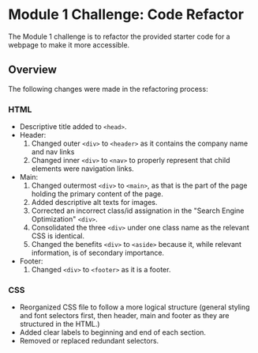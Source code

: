 # Module 1 Challenge: Code Refactor

The Module 1 challenge is to refactor the provided starter code for a webpage to make it more accessible.

## Overview
The following changes were made in the refactoring process:
### HTML
* Descriptive title added to `<head>`.
* Header:
    1. Changed outer `<div>` to `<header>` as it contains the company name and nav links
    2. Changed inner `<div>` to `<nav>` to properly represent that child elements were navigation links.
* Main:
   1. Changed outermost `<div>` to ``<main>``, as that is the part of the page holding the primary content of the page.
   2. Added descriptive alt texts for images.
   3. Corrected an incorrect class/id assignation in the "Search Engine Optimization" `<div>`.
   4. Consolidated the three `<div>` under one class name as the relevant CSS is identical.
   5. Changed the benefits `<div>` to `<aside>` because it, while relevant information, is of secondary importance.
* Footer:
    1. Changed `<div>` to `<footer>` as it is a footer.

### CSS
* Reorganized CSS file to follow a more logical structure (general styling and font selectors first, then header, main and footer as they are structured in the HTML.)
* Added clear labels to beginning and end of each section.
* Removed or replaced redundant selectors.